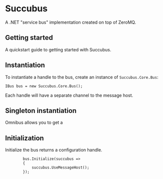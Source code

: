 Succubus
========

A .NET "service bus" implementation created on top of ZeroMQ.

Getting started
---------------

A quickstart guide to getting started with Succubus.

Instantiation
-------------

To instantiate a handle to the bus, create an instance of `Succubus.Core.Bus`:

	IBus bus = new Succubus.Core.Bus();

Each handle will have a separate channel to the message host.

Singleton instantiation
-----------------------

Omnibus allows you to get a 

Initialization
--------------

Initialize the bus returns a configuration handle.

            bus.Initialize(succubus =>
            {
                succubus.UseMessageHost();               
            });


